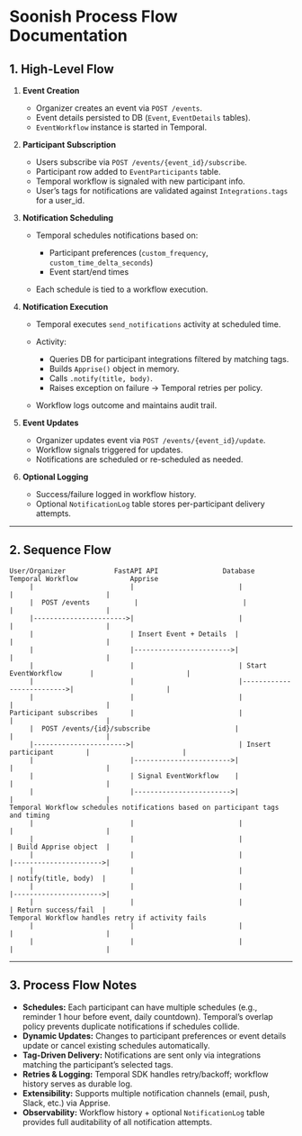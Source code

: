 # Soonish Process Flow Documentation

## 1. **High-Level Flow**

1. **Event Creation**

   * Organizer creates an event via `POST /events`.
   * Event details persisted to DB (`Event`, `EventDetails` tables).
   * `EventWorkflow` instance is started in Temporal.

2. **Participant Subscription**

   * Users subscribe via `POST /events/{event_id}/subscribe`.
   * Participant row added to `EventParticipants` table.
   * Temporal workflow is signaled with new participant info.
   * User’s tags for notifications are validated against `Integrations.tags` for a user_id.

3. **Notification Scheduling**

   * Temporal schedules notifications based on:

     * Participant preferences (`custom_frequency`, `custom_time_delta_seconds`)
     * Event start/end times
   * Each schedule is tied to a workflow execution.

4. **Notification Execution**

   * Temporal executes `send_notifications` activity at scheduled time.
   * Activity:

     * Queries DB for participant integrations filtered by matching tags.
     * Builds `Apprise()` object in memory.
     * Calls `.notify(title, body)`.
     * Raises exception on failure → Temporal retries per policy.
   * Workflow logs outcome and maintains audit trail.

5. **Event Updates**

   * Organizer updates event via `POST /events/{event_id}/update`.
   * Workflow signals triggered for updates.
   * Notifications are scheduled or re-scheduled as needed.

6. **Optional Logging**

   * Success/failure logged in workflow history.
   * Optional `NotificationLog` table stores per-participant delivery attempts.

---

## 2. **Sequence Flow**

```
User/Organizer            FastAPI API                Database                Temporal Workflow             Apprise
     |                        |                          |                           |                       |
     |  POST /events           |                          |                           |                       |
     |----------------------->|                          |                           |                       |
     |                        | Insert Event + Details  |                           |                       |
     |                        |------------------------>|                           |                       |
     |                        |                          | Start EventWorkflow       |                       |
     |                        |                          |-------------------------->|                       |
     |                        |                          |                           |                       |
Participant subscribes        |                          |                           |                       |
     |  POST /events/{id}/subscribe                     |                           |                       |
     |----------------------->|                          | Insert participant        |                       |
     |                        |------------------------>|                           |                       |
     |                        | Signal EventWorkflow    |                           |                       |
     |                        |------------------------>|                           |                       |
Temporal Workflow schedules notifications based on participant tags and timing
     |                        |                          |                           |                       |
     |                        |                          |                           | Build Apprise object  |
     |                        |                          |                           |---------------------->|
     |                        |                          |                           | notify(title, body)  |
     |                        |                          |                           |---------------------->|
     |                        |                          |                           | Return success/fail  |
Temporal Workflow handles retry if activity fails
     |                        |                          |                           |                       |
     |                        |                          |                           |                       |
```

---

## 3. **Process Flow Notes**

* **Schedules:** Each participant can have multiple schedules (e.g., reminder 1 hour before event, daily countdown). Temporal’s overlap policy prevents duplicate notifications if schedules collide.
* **Dynamic Updates:** Changes to participant preferences or event details update or cancel existing schedules automatically.
* **Tag-Driven Delivery:** Notifications are sent only via integrations matching the participant’s selected tags.
* **Retries & Logging:** Temporal SDK handles retry/backoff; workflow history serves as durable log.
* **Extensibility:** Supports multiple notification channels (email, push, Slack, etc.) via Apprise.
* **Observability:** Workflow history + optional `NotificationLog` table provides full auditability of all notification attempts.
